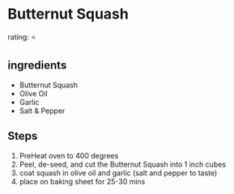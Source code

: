 # Butternut Squash
rating: ⭐

## ingredients
* Butternut Squash
* Olive Oil
* Garlic
* Salt & Pepper

## Steps
1. PreHeat oven to 400 degrees
2. Peel, de-seed, and cut the Butternut Squash into 1 inch cubes
3. coat squash in olive oil and garlic (salt and pepper to taste)
4. place on baking sheet for 25-30 mins


